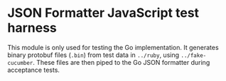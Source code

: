 # JSON Formatter JavaScript test harness

This module is only used for testing the Go implementation. It generates binary protobuf files (`.bin`) from test data in `../ruby`, using `../fake-cucumber`.
These files are then piped to the Go JSON formatter during acceptance tests.
